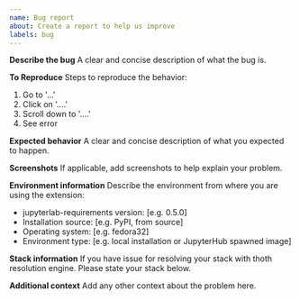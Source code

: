 ```yaml
---
name: Bug report
about: Create a report to help us improve
labels: bug
---
```


**Describe the bug**
A clear and concise description of what the bug is.

**To Reproduce**
Steps to reproduce the behavior:
1. Go to '...'
2. Click on '....'
3. Scroll down to '....'
4. See error

**Expected behavior**
A clear and concise description of what you expected to happen.

**Screenshots**
If applicable, add screenshots to help explain your problem.

**Environment information**
Describe the environment from where you are using the extension:
 - jupyterlab-requirements version: [e.g. 0.5.0]
 - Installation source: [e.g. PyPI, from source]
 - Operating system: [e.g. fedora32]
 - Environment type: [e.g. local installation or JupyterHub spawned image]

**Stack information**
If you have issue for resolving your stack with thoth resolution engine. Please state your stack below.

**Additional context**
Add any other context about the problem here.
